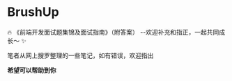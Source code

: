 # BrushUp
:fire: 《前端开发面试题集锦及面试指南》（附答案） --欢迎补充和指正，一起共同成长～ :sparkles:

笔者从网上搜罗整理的一些笔记，如有错误，欢迎指出

**希望可以帮助到你**


